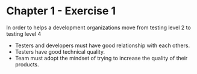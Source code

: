 # Chapter 1 - Exercise 1
In order to helps a development organizations move from testing level 2 to testing level 4
- Testers and developers must have good relationship with each others.
- Testers have good technical quality.
- Team must adopt the mindset of trying to increase the quality of their products.